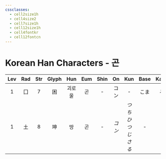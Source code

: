 ```yaml
---
cssclasses:
  - cell2size1h
  - cell4size2
  - cell7size1h
  - cell12size1h
  - cell4fontkr
  - cell12fontcn
---
```


# Korean Han Characters - 곤

| Lev | Rad | Str | Glyph | Hun | Eum | Shin |  On  |      Kun      | Base | Kana | Simp | Man |  Can  | Viet |
| :-: | :-: | :-: | :---: | :-: | :-: | :--: | :--: | :-----------: | :--: | :--: | :--: | :-: | :---: | :--: |
|  1  |  囗  |  7  |   困   | 괴로울 |  곤  |  -   |  コン  |       -       |  こま  |  る   |  -   | kùn | kwan3 |      |
|  1  |  土  |  8  |   坤   |  땅  |  곤  |  -   | *コン* | *つち<br>ひつじさる* |  -   |  -   |  -   | kūn | kwan1 |      |
